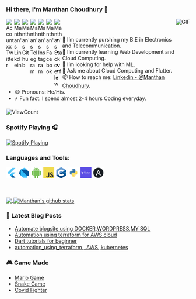### Hi there, I'm Manthan Choudhury 👋

<img height=200 align="right" alt="GIF" src="https://media.giphy.com/media/RbDKaczqWovIugyJmW/giphy.gif"/>

<a href="">
  <img align="left" alt="Account xx Twitter" width="22px" src="https://cdn.jsdelivr.net/npm/simple-icons@v3/icons/twitter.svg" />
</a>
<a href="https://www.linkedin.com/in/manthan-choudhury/">
  <img align="left" alt="Manthan's Linkdein" width="22px" src="https://cdn.jsdelivr.net/npm/simple-icons@v3/icons/linkedin.svg" />
</a>
<a href="https://github.com/ManthanChoudhury">
  <img align="left" alt="Manthan's Github" width="22px" src="https://cdn.jsdelivr.net/npm/simple-icons@v3/icons/github.svg" />
</a>
<a href="https://t.me/soul_coder007">
  <img align="left" alt="Manthan's Telegram" width="22px" src="https://cdn.jsdelivr.net/npm/simple-icons@v3/icons/telegram.svg" />
</a>
<a href="https://www.instagram.com/r.i.p_leo007/">
  <img align="left" alt="Manthan's Instagram" width="22px" src="https://cdn.jsdelivr.net/npm/simple-icons@v3/icons/instagram.svg" />
</a>
<a href="https://www.facebook.com/manthan.choudhury.9">
  <img align="left" alt="Manthan's Facebook" width="22px" src="https://cdn.jsdelivr.net/npm/simple-icons@v3/icons/facebook.svg" />
</a>
<a href="https://stackoverflow.com/users/13291785/manthan-choudhury">
  <img align="left" alt="Manthan's Stackoverflow" width="22px" src="https://cdn.jsdelivr.net/npm/simple-icons@v3/icons/stackoverflow.svg" />
</a>

<br/>

<br/>


- 🔭 I’m currently purshing my B.E in Electronics and Telecommunication.
- 🌱 I’m currently learning Web Development and Cloud Computing.
- 🤔 I’m looking for help with ML.
- 💬 Ask me about Cloud Computing and Flutter.
- 📫 How to reach me: [Linkedin - @Manthan Choudhury](https://www.linkedin.com/in/manthan-choudhury/).
- 😄 Pronouns: He/His.
- ⚡ Fun fact: I spend almost 2-4 hours Coding everyday.

![ViewCount](https://views.whatilearened.today/views/github/ManthanChoudhury/ManthanChoudhury.svg)

<!-- Spotify -->
### Spotify Playing 🎧

[<img src="https://now-playing-codestackr.vercel.app/api/spotify-playing" alt="Spotify Playing" width="350" />](https://open.spotify.com/user/swyqyimdc12jajde4vpwd2x1b)

### Languages and Tools:

<code><img height="30" src="https://raw.githubusercontent.com/github/explore/80688e429a7d4ef2fca1e82350fe8e3517d3494d/topics/flutter/flutter.png"></code>
<code><img height="30" src="https://raw.githubusercontent.com/github/explore/80688e429a7d4ef2fca1e82350fe8e3517d3494d/topics/dart/dart.png"></code>
<code><img height="30" src="https://raw.githubusercontent.com/github/explore/80688e429a7d4ef2fca1e82350fe8e3517d3494d/topics/android/android.png"></code>
<code><img height="30" src="https://raw.githubusercontent.com/github/explore/80688e429a7d4ef2fca1e82350fe8e3517d3494d/topics/javascript/javascript.png"></code>
<code><img height="30" src="https://raw.githubusercontent.com/github/explore/80688e429a7d4ef2fca1e82350fe8e3517d3494d/topics/cpp/cpp.png"></code>
<code><img height="30" src="https://raw.githubusercontent.com/github/explore/80688e429a7d4ef2fca1e82350fe8e3517d3494d/topics/python/python.png"></code> 
<code><img height="30" src="https://raw.githubusercontent.com/github/explore/80688e429a7d4ef2fca1e82350fe8e3517d3494d/topics/terraform/terraform.png"></code> 
<code><img height="30" src="https://raw.githubusercontent.com/github/explore/80688e429a7d4ef2fca1e82350fe8e3517d3494d/topics/ansible/ansible.png"></code> 


<br/>
<br/>

<a href="https://github.com/ManthanChoudhury">
  <img align="center" src="https://github-readme-stats.vercel.app/api/top-langs/?username=ManthanChoudhury&theme=light&hide_langs_below=1" />
</a>

<a href="https://github.com/ManthanChoudhury">
 <img align="center" src="https://github-readme-stats.vercel.app/api?username=ManthanChoudhury&show_icons=true&theme=light&line_height=27" alt="Manthan's github stats"/>
</a>

### 📕 Latest Blog Posts

<!-- BLOG-POST-LIST:START -->
- [Automate blogsite using DOCKER,WORDPRESS,MY SQL](https://github.com/ManthanChoudhury/blogsite)
- [Automation using terraform for AWS cloud](https://github.com/ManthanChoudhury/multicloud)
- [Dart tutorials for beginner](https://github.com/ManthanChoudhury/dart)
- [automation_using_terraform , AWS ,kubernetes](https://github.com/ManthanChoudhury/automation_using_terraform_task6)

<!-- BLOG-POST-LIST:END -->

### 🎮 Game Made

<!-- Game-LIST:START -->
- [Mario Game](https://manthanchoudhury.github.io/Mario/)
- [Snake Game](https://manthanchoudhury.github.io/Snake_game_project/)
- [Covid Fighter](https://manthanchoudhury.github.io/covid_fighter/)
<!--Game-LIST:ENd -->
